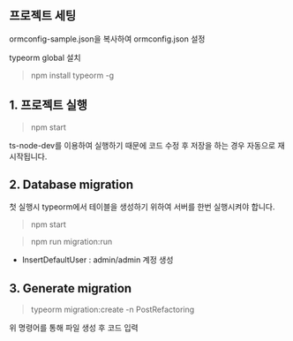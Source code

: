 ## 프로젝트 세팅

ormconfig-sample.json을 복사하여 ormconfig.json 설정

typeorm global 설치

> npm install typeorm -g

## 1. 프로젝트 실행

> npm start

ts-node-dev를 이용하여 실행하기 때문에 코드 수정 후 저장을 하는 경우 자동으로 재시작됩니다.


## 2. Database migration

첫 실행시 typeorm에서 테이블을 생성하기 위하여 서버를 한번 실행시켜야 합니다.

> npm start

> npm run migration:run
- InsertDefaultUser : admin/admin 계정 생성

## 3. Generate migration

> typeorm migration:create -n PostRefactoring

위 명령어를 통해 파일 생성 후 코드 입력